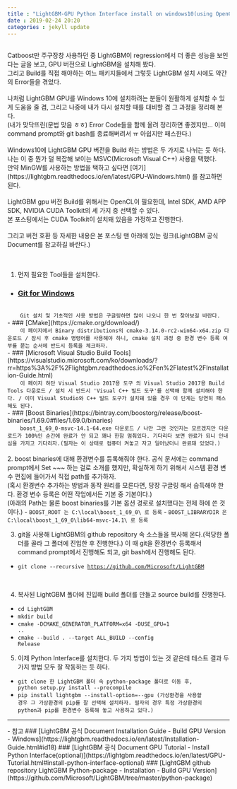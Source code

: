 ```yaml
---
title : "LightGBM-GPU Python Interface install on windows10(using OpenCL, Boost, CMake, and VS Build Tools, OpenCL by CUDA Toolkit)"
date : 2019-02-24 20:20
categories : jekyll update
---
```

<br/>
Catboost만 주구장창 사용하던 중 LightGBM이 regression에서 더 좋은 성능을 보인다는 글을 보고, GPU 버전으로 LightGBM을 설치해 봤다.<br/>
그리고 Build를 직접 해야하는 여느 패키지들에서 그렇듯 LightGBM 설치 시에도 약간의 Error들을 겪었다.<br/>
<br/>
나처럼 LightGBM GPU를 Windows 10에 설치하려는 분들이 원활하게 설치할 수 있게 도움을 줄 겸, 
그리고 나중에 내가 다시 설치할 때를 대비할 겸 그 과정을 정리해 본다.<br/>
(내가 맞닥뜨린(문법 맞음 ㅎㅎ) Error Code들을 함께 올려 정리하면 좋겠지만... 이미 command prompt와 git bash를 종료해버려서 ㅠ 아쉽지만 패스한다.)<br/>
<br/>
Windows10에 LightGBM GPU 버전을 Build 하는 방법은 두 가지로 나뉘는 듯 하다.<br/>
나는 이 중 뭔가 덜 복잡해 보이는 MSVC(Microsoft Visual C++) 사용을 택했다.<br/>
만약 MinGW를 사용하는 방법을 택하고 싶다면 [여기](https://lightgbm.readthedocs.io/en/latest/GPU-Windows.html) 를 참고하면 된다.<br/>
<br/>
LightGBM gpu 버전 Build를 위해서는 OpenCL이 필요한데, Intel SDK, AMD APP SDK, NVIDIA CUDA Toolkit의 세 가지 중 선택할 수 있다.<br/>
본 포스팅에서는 CUDA Toolkit이 설치돼 있음을 가정하고 진행한다.<br/>
<br/>
그리고 버전 호환 등 자세한 내용은 본 포스팅 맨 아래에 있는 링크(LightGBM 공식 Document를 참고하길 바란다.)<br/>
<br/>
<br/>

1. 먼저 필요한 Tool들을 설치한다.
- ### [Git for Windows](https://git-scm.com/download/win)
<code>
	Git 설치 및 기초적인 사용 방법은 구글링하면 많이 나오니 한 번 찾아보길 바란다.
</code>
- ### [CMake](https://cmake.org/download/)
<code>
	이 페이지에서 Binary distributions의 cmake-3.14.0-rc2-win64-x64.zip 다운로드 / 잠시 후 cmake 명령어를 사용해야 하니, cmake 설치 과정 중 환경 변수 등록 여부를 묻는 순서에 반드시 등록을 체크하자.
</code>
- ### [Microsoft Visual Studio Build Tools](https://visualstudio.microsoft.com/ko/downloads/?rr=https%3A%2F%2Flightgbm.readthedocs.io%2Fen%2Flatest%2FInstallation-Guide.html)
<code>
	이 페이지 하단 Visual Studio 2017용 도구 의 Visual Studio 2017용 Build Tools 다운로드 / 설치 시 반드시 'Visual C++ 빌드 도구'를 선택해 함께 설치해야 한다. / 이미 Visual Studio와 C++ 빌드 도구가 설치돼 있을 경우 이 단계는 당연히 패스해도 된다.
</code>
- ### [Boost Binaries](https://bintray.com/boostorg/release/boost-binaries/1.69.0#files/1.69.0/binaries)
<code>
	boost_1_69_0-msvc-14.1-64.exe 다운로드 / 나만 그런 것인지는 모르겠지만 다운로드가 100%인 순간에 완료가 안 되고 꽤나 한참 멈춰있다. 기다리다 보면 완료가 되니 인내심을 가지고 기다리자.(필자는 이 상태로 컴퓨터 켜놓고 자고 일어났더니 완료돼 있었다.)
</code>

</br>
2. boost binaries에 대해 환경변수를 등록해줘야 한다. 공식 문서에는 command prompt에서 Set ~~~ 하는 걸로 소개를 했지만, 확실하게 하기 위해서 시스템 환경 변수 편집에 들어가서 직접 path를 추가하자.</br>
(혹시 환경변수 추가하는 방법과 동작 원리를 모른다면, 당장 구글링 해서 습득해야 한다. 환경 변수 등록은 어떤 작업에서든 기본 중 기본이다.)</br>
(아래의 Path는 물론 boost binaries를 기본 옵션 경로로 설치했다는 전제 하에 쓴 것이다.)
- <code>BOOST_ROOT 는 C:\local\boost_1_69_0\ 로 등록</code>
- <code>BOOST_LIBRARYDIR 은 C:\local\boost_1_69_0\lib64-msvc-14.1\ 로 등록</code>

3. git을 사용해 LightGBM의 github repository 속 소스들을 복사해 온다.(적당한 폴더를 골라 그 폴더에 진입한 후 진행한다.) 이 때 git을 환경변수 등록해서 command prompt에서 진행해도 되고, git bash에서 진행해도 된다.
- <code>git clone --recursive https://github.com/Microsoft/LightGBM</code>
</br>

4. 복사된 LightGBM 폴더에 진입해 build 폴더를 만들고 source build를 진행한다.
- <code>cd LightGBM</code>
- <code>mkdir build</code>
- <code>cmake -DCMAKE_GENERATOR_PLATFORM=x64 -DUSE_GPU=1 ..</code>
- <code>cmake --build . --target ALL_BUILD --config Release</code>

5. 이제 Python Interface를 설치한다. 두 가지 방법이 있는 것 같은데 테스트 결과 두 가지 방법 모두 잘 작동하는 듯 하다.
- <code>git clone 한 LightGBM 폴더 속 python-package 폴더로 이동 후, python setup.py install --precompile</code>
- <code>pip install lightgbm --install-option=--gpu
(가상환경을 사용할 경우 그 가상환경의 pip를 잘 선택해 설치하자. 필자의 경우 특정 가상환경의 python과 pip를 환경변수 등록해 놓고 사용하고 있다.)</code>

<hr />
- 참고
### [LightGBM 공식 Document Installation Guide - Build GPU Version - Windows](https://lightgbm.readthedocs.io/en/latest/Installation-Guide.html#id18)
### [LightGBM 공식 Document GPU Tutorial - Install Python Interface(optional)](https://lightgbm.readthedocs.io/en/latest/GPU-Tutorial.html#install-python-interface-optional)
### [LightGBM github repository LightGBM Python-package - Installation - Build GPU Version](https://github.com/Microsoft/LightGBM/tree/master/python-package)